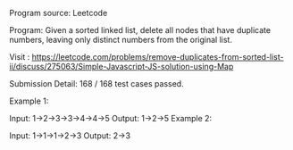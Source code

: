 Program source: Leetcode

Program: Given a sorted linked list, delete all nodes that have duplicate numbers, leaving only distinct numbers from the original list.

Visit : https://leetcode.com/problems/remove-duplicates-from-sorted-list-ii/discuss/275063/Simple-Javascript-JS-solution-using-Map

Submission Detail: 168 / 168 test cases passed.

Example 1:

Input: 1->2->3->3->4->4->5
Output: 1->2->5
Example 2:

Input: 1->1->1->2->3
Output: 2->3
